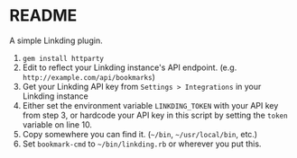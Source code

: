 # README

A simple Linkding plugin. 

1. `gem install httparty`
2. Edit to reflect your Linkding instance's API endpoint. (e.g. `http://example.com/api/bookmarks`)
3. Get your Linkding API key from `Settings > Integrations` in your Linkding instance 
4. Either set the environment variable `LINKDING_TOKEN` with your API key from step 3, or hardcode your API key in this script by setting the `token` variable on line 10.
5. Copy somewhere you can find it. (`~/bin`, `~/usr/local/bin`, etc.)
5. Set `bookmark-cmd` to `~/bin/linkding.rb` or wherever you put this.  

